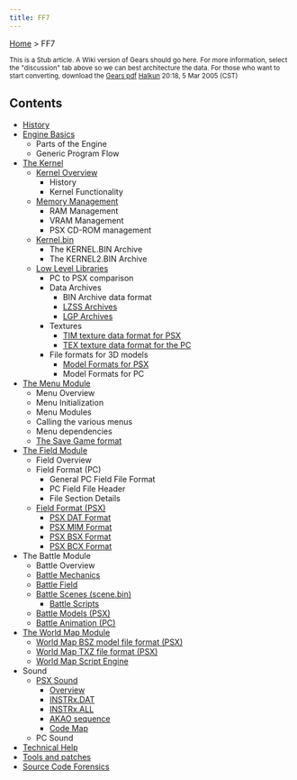 ```yaml
---
title: FF7
---
```


[Home](/ff7-flat-wiki/Main%20Page.md) > FF7

<small> This is a Stub article. A Wiki version of Gears should go here.
For more information, select the "discussion" tab above so we can best
architecture the data. For those who want to start converting, download
the [Gears pdf][] [Halkun][] 20:18, 5 Mar 2005 (CST) </small>

  

## Contents

-   [History][]
-   [Engine Basics][]
    -   Parts of the Engine
    -   Generic Program Flow
-   [The Kernel][]
    -   [Kernel Overview][]
        -   History
        -   Kernel Functionality
    -   [Memory Management][]
        -   RAM Management
        -   VRAM Management
        -   PSX CD-ROM management
    -   [Kernel.bin][]
        -   The KERNEL.BIN Archive
        -   The KERNEL2.BIN Archive
    -   [Low Level Libraries][]
        -   PC to PSX comparison
        -   Data Archives
            -   BIN Archive data format
            -   [ LZSS Archives][]
            -   [ LGP Archives][]
        -   Textures
            -   [ TIM texture data format for PSX][]
            -   [ TEX texture data format for the PC][]
        -   File formats for 3D models
            -   [Model Formats for PSX][]
            -   Model Formats for PC
-   [The Menu Module][]
    -   Menu Overview
    -   Menu Initialization
    -   Menu Modules
    -   Calling the various menus
    -   Menu dependencies
    -   [The Save Game format][]
-   [ The Field Module][]
    -   Field Overview
    -   Field Format (PC)
        -   General PC Field File Format
        -   PC Field File Header
        -   File Section Details
    -   [Field Format (PSX)][]
        -   [PSX DAT Format][]
        -   [PSX MIM Format][]
        -   [PSX BSX Format][]
        -   [PSX BCX Format][]
-   The Battle Module
    -   Battle Overview
    -   [ Battle Mechanics][]
    -   [ Battle Field][]
    -   [ Battle Scenes (scene.bin)][]
        -   [ Battle Scripts][]
    -   [ Battle Models (PSX)][]
    -   [ Battle Animation (PC)][]
-   [ The World Map Module][]
    -   [ World Map BSZ model file format (PSX)][]
    -   [ World Map TXZ file format (PSX)][]
    -   [ World Map Script Engine][]
-   Sound
    -   [PSX Sound][]
        -   [Overview][]
        -   [INSTRx.DAT][]
        -   [INSTRx.ALL][]
        -   [AKAO sequence][]
        -   [Code Map][]
    -   PC Sound
-   [ Technical Help][]
-   [Tools and patches][]
-   [Source Code Forensics][]

  [Gears pdf]: https://wiki.ffrtt.ru/gears.pdf
  [Halkun]: /ff7-flat-wiki/User:Halkun.md "wikilink"
  [History]: /ff7-flat-wiki/FF7/History.md "wikilink"
  [Engine Basics]: /ff7-flat-wiki/FF7/Engine%20basics.md "wikilink"
  [The Kernel]: /ff7-flat-wiki/FF7/Kernel.md "wikilink"
  [Kernel Overview]: /ff7-flat-wiki/FF7/Kernel/Overview.md "wikilink"
  [Memory Management]: /ff7-flat-wiki/FF7/Kernel/Memory%20management.md "wikilink"
  [Kernel.bin]: /ff7-flat-wiki/FF7/Kernel/Kernel.bin.md "wikilink"
  [Low Level Libraries]: /ff7-flat-wiki/FF7/Kernel/Low%20level%20libraries.md "wikilink"
  [LZSS Archives]: /ff7-flat-wiki/FF7/LZSS%20format.md "wikilink"
  [LGP Archives]: /ff7-flat-wiki/FF7/LGP%20format.md "wikilink"
  [TIM texture data format for PSX]: /ff7-flat-wiki/PSX/TIM%20format.md "wikilink"
  [TEX texture data format for the PC]: /ff7-flat-wiki/FF7/TEX%20format.md "wikilink"
  [Model Formats for PSX]: /ff7-flat-wiki/FF7/Kernel/Low%20level%20libraries.md#Model%20formats%20for%20PSX
    "wikilink"
  [The Menu Module]: /ff7-flat-wiki/FF7/Menu%20Module.md "wikilink"
  [The Save Game format]: /ff7-flat-wiki/FF7/Savemap.md "wikilink"
  [The Field Module]: /ff7-flat-wiki/FF7/Field%20Module.md "wikilink"
  [Field Format (PSX)]: /ff7-flat-wiki/FF7/Field%20Module.md#Field%20Format%20.28PSX.29
    "wikilink"
  [PSX DAT Format]: /ff7-flat-wiki/FF7/Field%20Module.md#PSX%20DAT%20Format "wikilink"
  [PSX MIM Format]: /ff7-flat-wiki/FF7/Field%20Module.md#PSX%20MIM%20Format "wikilink"
  [PSX BSX Format]: /ff7-flat-wiki/FF7/Field%20Module.md#PSX%20BSX%20Format "wikilink"
  [PSX BCX Format]: /ff7-flat-wiki/FF7/Field%20Module.md#PSX%20BCX%20Format "wikilink"
  [Battle Mechanics]: /ff7-flat-wiki/FF7/Battle/Battle%20Mechanics.md "wikilink"
  [Battle Field]: /ff7-flat-wiki/FF7/Battle/Battle%20Field.md "wikilink"
  [Battle Scenes (scene.bin)]: /ff7-flat-wiki/FF7/Battle/Battle%20Scenes.md "wikilink"
  [Battle Scripts]: /ff7-flat-wiki/FF7/Battle/Battle%20Scenes/Battle%20Script.md "wikilink"
  [Battle Models (PSX)]: /ff7-flat-wiki/FF7/Playstation%20Battle%20Model%20Format.md "wikilink"
  [Battle Animation (PC)]: /ff7-flat-wiki/FF7/Battle/Battle%20Animation%20(PC).md "wikilink"
  [The World Map Module]: /ff7-flat-wiki/FF7/WorldMap%20Module.md "wikilink"
  [World Map BSZ model file format (PSX)]: /ff7-flat-wiki/FF7/World%20Map/BSZ.md "wikilink"
  [World Map TXZ file format (PSX)]: /ff7-flat-wiki/FF7/World%20Map/TXZ.md "wikilink"
  [World Map Script Engine]: /ff7-flat-wiki/FF7/WorldMap%20Module/Script.md "wikilink"
  [PSX Sound]: /ff7-flat-wiki/FF7/PSX/PSX%20Sound.md "wikilink"
  [Overview]: /ff7-flat-wiki/FF7/PSX/Sound/Overview.md "wikilink"
  [INSTRx.DAT]: /ff7-flat-wiki/FF7/PSX/Sound/INSTRx.DAT.md "wikilink"
  [INSTRx.ALL]: /ff7-flat-wiki/FF7/PSX/Sound/INSTRx.ALL.md "wikilink"
  [AKAO sequence]: /ff7-flat-wiki/FF7/PSX/Sound/AKAO%20sequence.md "wikilink"
  [Code Map]: /ff7-flat-wiki/FF7/PSX/Sound/Code%20Map.md "wikilink"
  [Technical Help]: /ff7-flat-wiki/FF7/Technical.md "wikilink"
  [Tools and patches]: /ff7-flat-wiki/FF7/Technical/Customising.md "wikilink"
  [Source Code Forensics]: /ff7-flat-wiki/FF7/Technical/Source.md "wikilink"
